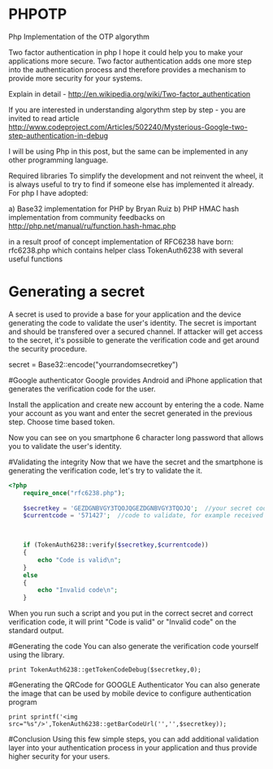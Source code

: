 PHPOTP
======

Php Implementation of the OTP algorythm

Two factor authentication in php
I hope it could help you to make your applications more secure. Two factor authentication adds one more step into the authentication process and therefore provides a mechanism to provide more security for your systems.

Explain in detail - http://en.wikipedia.org/wiki/Two-factor_authentication

If you are interested in understanding algorythm step by step - you are invited to read article http://www.codeproject.com/Articles/502240/Mysterious-Google-two-step-authentication-in-debug

I will be using Php in this post, but the same can be implemented in any other programming language.

Required libraries
To simplify the development and not reinvent the wheel, it is always useful to try to find if someone else has implemented it already. For php I have adopted: 

a) Base32 implementation for PHP by Bryan Ruiz
b) PHP HMAC hash implementation from community feedbacks on http://php.net/manual/ru/function.hash-hmac.php

in a result proof of concept implementation of RFC6238 have born: 
rfc6238.php which contains helper class TokenAuth6238 with several useful functions

# Generating a secret
A secret is used to provide a base for your application and the device generating the code to validate the user's identity. The secret is important and should be transfered over a secured channel. If attacker will get access to the secret, it's possible to generate the verification code and get around the security procedure.

secret = Base32::encode("yourrandomsecretkey")

#Google authenticator
Google provides Android and iPhone application that generates the verification code for the user.

Install the application and create new account by entering the a code. Name your account as you want and enter the secret generated in the previous step. Choose time based token.

Now you can see on you smartphone 6 character long password that allows you to validate the user's identity.

#Validating the integrity
Now that we have the secret and the smartphone is generating the verification code, let's try to validate the it.

```php
<?php
	require_once("rfc6238.php");
	
	$secretkey = 'GEZDGNBVGY3TQOJQGEZDGNBVGY3TQOJQ';  //your secret code
	$currentcode = '571427';  //code to validate, for example received from device


	
	if (TokenAuth6238::verify($secretkey,$currentcode))
	{
		echo "Code is valid\n";
	}
	else
	{
		echo "Invalid code\n";
	}
```

When you run such a script and you put in the correct secret and correct verification code, it will print "Code is valid" or "Invalid code" on the standard output.

#Generating the code
You can also generate the verification code yourself using the library.

```print TokenAuth6238::getTokenCodeDebug($secretkey,0);```


#Generating the QRCode for GOOGLE Authenticator
You can also generate the image that can be used by mobile device to configure authentication program

```print sprintf('<img src="%s"/>',TokenAuth6238::getBarCodeUrl('','',$secretkey));```

#Conclusion
Using this few simple steps, you can add additional validation layer into your authentication process in your application and thus provide higher security for your users.
